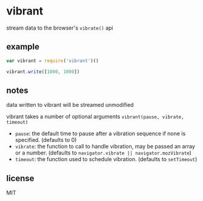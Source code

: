 vibrant
====

stream data to the browser's `vibrate()` api

## example

```js
var vibrant = require('vibrant')()

vibrant.write([1000, 1000])
```

## notes

data written to vibrant will be streamed unmodified

vibrant takes a number of optional arguments `vibrant(pause, vibrate, timeout)`

* `pause`: the default time to pause after a vibration sequence if none is
specified. (defaults to 0)
* `vibrate`: the function to call to handle vibration, may be passed an array
or a number. (defaults to `navigator.vibrate || navigator.mozVibrate`)
* `timeout`: the function used to schedule vibration. (defaults to
`setTimeout`)

## license

MIT
